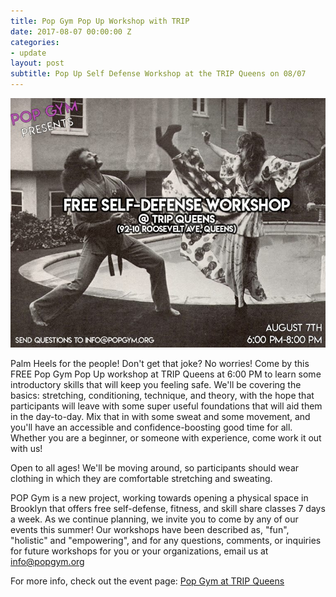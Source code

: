 ```yaml
---
title: Pop Gym Pop Up Workshop with TRIP
date: 2017-08-07 00:00:00 Z
categories:
- update
layout: post
subtitle: Pop Up Self Defense Workshop at the TRIP Queens on 08/07
---
```


![Pop Gym at TRIP](/assets/trip.jpg)

Palm Heels for the people! Don't get that joke? No worries! Come by this FREE Pop Gym Pop Up workshop at TRIP Queens at 6:00 PM to learn some introductory skills that will keep you feeling safe. We'll be covering the basics: stretching, conditioning, technique, and theory, with the hope that participants will leave with some super useful foundations that will aid them in the day-to-day. Mix that in with some sweat and some movement, and you'll have an accessible and confidence-boosting good time for all. Whether you are a beginner, or someone with experience, come work it out with us!

Open to all ages! We'll be moving around, so participants should wear clothing in which they are comfortable stretching and sweating.

POP Gym is a new project, working towards opening a physical space in Brooklyn that offers free self-defense, fitness, and skill share classes 7 days a week. As we continue planning, we invite you to come by any of our events this summer! Our workshops have been described as, "fun", "holistic" and "empowering", and for any questions, comments, or inquiries for future workshops for you or your organizations, email us at info@popgym.org


For more info, check out the event page: [Pop Gym at TRIP Queens](https://www.facebook.com/events/122171638412802/)
